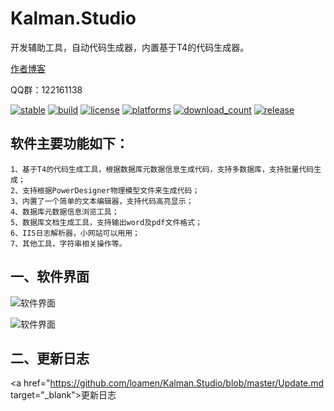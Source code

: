 # Kalman.Studio
开发辅助工具，自动代码生成器，内置基于T4的代码生成器。

<a href="http://www.cnblogs.com/lingyun_k" target="_blank">作者博客</a>

QQ群：122161138

[![stable](https://img.shields.io/badge/stable-stable-green.svg)](https://github.com/loamen/Kalman.Studio/) 
[![build](https://img.shields.io/shippable/5444c5ecb904a4b21567b0ff.svg)](https://travis-ci.org/loamen/Kalman.Studio)
[![license](https://img.shields.io/badge/license-LGPL-red.svg?style=flat)](https://raw.githubusercontent.com/loamen/Kalman.Studio/master/LICENSE)
[![platforms](https://img.shields.io/badge/platform-Windows-yellow.svg?style=flat)]()
[![download_count](https://img.shields.io/github/downloads/loamen/Kalman.Studio/total.svg?style=plastic)](https://github.com/loamen/Kalman.Studio/releases) 
[![release](https://img.shields.io/github/release/loamen/Kalman.Studio.svg?style=flat)](https://github.com/loamen/Kalman.Studio/releases) 

## 软件主要功能如下：

	1、基于T4的代码生成工具，根据数据库元数据信息生成代码，支持多数据库，支持批量代码生成；
	2、支持根据PowerDesigner物理模型文件来生成代码；
	3、内置了一个简单的文本编辑器，支持代码高亮显示；
	4、数据库元数据信息浏览工具；
	5、数据库文档生成工具，支持输出word及pdf文件格式；
	6、IIS日志解析器，小网站可以用用；
	7、其他工具，字符串相关操作等。


## 一、软件界面

![软件界面](https://raw.githubusercontent.com/loamen/Kalman.Studio/master/Documents/Images/readme_1.jpg)

![软件界面](https://raw.githubusercontent.com/loamen/Kalman.Studio/master/Documents/Images/readme_2.jpg)

## 二、更新日志

<a href="https://github.com/loamen/Kalman.Studio/blob/master/Update.md target="_blank">更新日志</a>